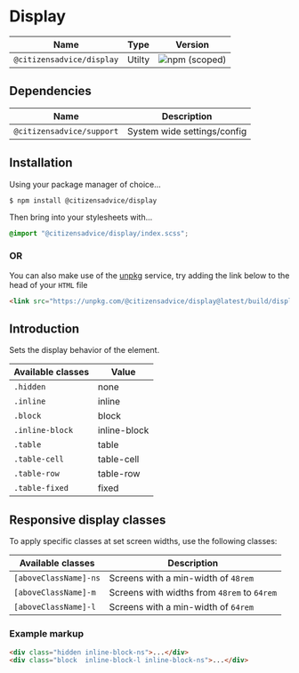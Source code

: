 # Display

| Name                      | Type   | Version                                                                   |
|---------------------------|--------|---------------------------------------------------------------------------|
| `@citizensadvice/display` | Utilty | ![npm (scoped)](https://img.shields.io/npm/v/@citizensadvice/display.svg) |


## Dependencies

| Name                      | Description                 |
|---------------------------|-----------------------------|
| `@citizensadvice/support` | System wide settings/config |

## Installation
Using your package manager of choice...

```shell
$ npm install @citizensadvice/display
```

Then bring into your stylesheets with...

```scss
@import "@citizensadvice/display/index.scss";
```

### OR

You can also make use of the [unpkg](https://unpkg.com) service, try adding the link below to the head of your `HTML` file

```html
<link src="https://unpkg.com/@citizensadvice/display@latest/build/display.css" />
```

## Introduction

Sets the display behavior of the element.

| Available classes | Value        |
|-------------------|--------------|
| `.hidden`         | none         |
| `.inline`         | inline       |
| `.block`          | block        |
| `.inline-block`   | inline-block |
| `.table`          | table        |
| `.table-cell`     | table-cell   |
| `.table-row`      | table-row    |
| `.table-fixed`    | fixed        |

## Responsive display classes

To apply specific classes at set screen widths, use the following classes:

| Available classes     | Description                                 |
|-----------------------|---------------------------------------------|
| `[aboveClassName]-ns` | Screens with a min-width of `48rem`         |
| `[aboveClassName]-m`  | Screens with widths from `48rem` to `64rem` |
| `[aboveClassName]-l`  | Screens with a min-width of `64rem`         |

### Example markup
```html
<div class="hidden inline-block-ns">...</div>
<div class="block  inline-block-l inline-block-ns">...</div>
```